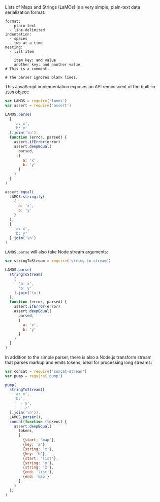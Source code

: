 Lists of Maps and Strings (LaMOs) is a very simple, plain-text data serialization format:

```lamos
format:
  - plain-text
  - line-delimited
indentation:
  - spaces
  - two at a time
nesting:
  - list item
  -
    item key: and value
    another key: and another value
# This is a comment.

# The parser ignores blank lines.
```

This JavaScript implementation exposes an API reminiscent of the built-in `JSON` object:

```javascript
var LAMOS = require('lamos')
var assert = require('assert')

LAMOS.parse(
  [
    'a: x',
    'b: y'
  ].join('\n'),
  function (error, parsed) {
    assert.ifError(error)
    assert.deepEqual(
      parsed,
      {
        a: 'x',
        b: 'y'
      }
    )
  }
)

assert.equal(
  LAMOS.stringify(
    {
      a: 'x',
      b: 'y'
    }
  ),
  [
    'a: x',
    'b: y'
  ].join('\n')
)
```

`LAMOS.parse` will also take Node stream arguments:

```javascript
var stringToStream = require('string-to-stream')

LAMOS.parse(
  stringToStream(
    [
      'a: x',
      'b: y'
    ].join('\n')
  ),
  function (error, parsed) {
    assert.ifError(error)
    assert.deepEqual(
      parsed,
      {
        a: 'x',
        b: 'y'
      }
    )
  }
)
```

In addition to the simple parser, there is also a Node.js transform stream that parses markup and emits tokens, ideal for processing long streams:

```javascript
var concat = require('concat-stream')
var pump = require('pump')

pump(
  stringToStream([
    'a: x',
    'b:',
    '  - y',
    '  - z'
  ].join('\n')),
  LAMOS.parser(),
  concat(function (tokens) {
    assert.deepEqual(
      tokens,
      [
        {start: 'map'},
        {key: 'a'},
        {string: 'x'},
        {key: 'b'},
        {start: 'list'},
        {string: 'y'},
        {string: 'z'},
        {end: 'list'},
        {end: 'map'}
      ]
    )
  })
)
```

